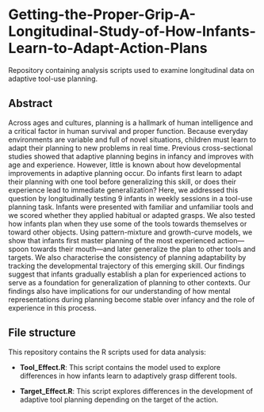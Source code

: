 # Getting-the-Proper-Grip-A-Longitudinal-Study-of-How-Infants-Learn-to-Adapt-Action-Plans

Repository containing analysis scripts used to examine longitudinal data on adaptive tool-use planning.

## Abstract
Across ages and cultures, planning is a hallmark of human intelligence and a critical factor in human survival and proper function. Because everyday environments are variable and full of novel situations, children must learn to adapt their planning to new problems in real time. Previous cross-sectional studies showed that adaptive planning begins in infancy and improves with age and experience. However, little is known about how developmental improvements in adaptive planning occur. Do infants first learn to adapt their planning with one tool before generalizing this skill, or does their experience lead to immediate generalization? Here, we addressed this question by longitudinally testing 9 infants in weekly sessions in a tool-use planning task. Infants were presented with familiar and unfamiliar tools and we scored whether they applied habitual or adapted grasps. We also tested how infants plan when they use some of the tools towards themselves or toward other objects. Using pattern-mixture and growth-curve models, we show that infants first master planning of the most experienced action—spoon towards their mouth—and later generalize the plan to other tools and targets. We also characterise the consistency of planning adaptability by tracking the developmental trajectory of this emerging skill. Our findings suggest that infants gradually establish a plan for experienced actions to serve as a foundation for generalization of planning to other contexts. Our findings also have implications for our understanding of how mental representations during planning become stable over infancy and the role of experience in this process.

## File structure

This repository contains the R scripts used for data analysis:

 - **Tool_Effect.R**:
    This script contains the model used to explore differences in how infants learn to adaptively grasp different tools.

 - **Target_Effect.R**:
    This script explores differences in the development of adaptive tool planning depending on the target of the action.